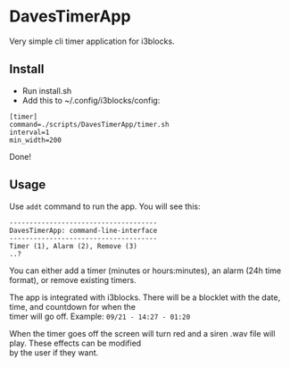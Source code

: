 # DavesTimerApp
Very simple cli timer application for i3blocks.

## Install
- Run install.sh
- Add this to ~/.config/i3blocks/config:

```config
[timer]
command=./scripts/DavesTimerApp/timer.sh
interval=1
min_width=200
```
Done!

## Usage
Use `addt` command to run the app.
You will see this:
```
-------------------------------------
DavesTimerApp: command-line-interface
-------------------------------------
Timer (1), Alarm (2), Remove (3)
..?
```
You can either add a timer (minutes or hours:minutes), an alarm (24h time format), or remove existing timers.

The app is integrated with i3blocks. There will be a blocklet with the date, time, and countdown for when the  
timer will go off. Example: `09/21 - 14:27 - 01:20`

When the timer goes off the screen will turn red and a siren .wav file will play. These effects can be modified  
by the user if they want.
